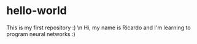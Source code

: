 # hello-world
This is my first repository :) \n
Hi, my name is Ricardo and I'm learning to program neural networks :)
